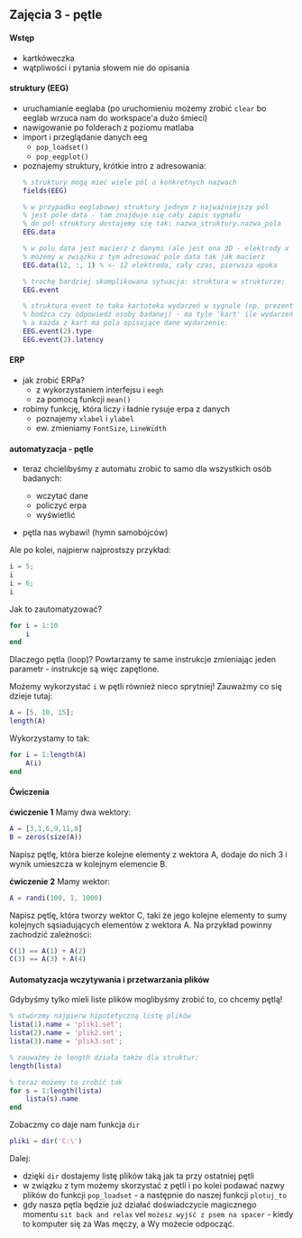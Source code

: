 ## Zajęcia 3 - pętle

#### Wstęp
* kartkóweczka
* wątpliwości i pytania słowem nie do opisania

#### struktury (EEG)
* uruchamianie eeglaba (po uruchomieniu możemy zrobić `clear` bo eeglab wrzuca nam do workspace'a dużo śmieci)
* nawigowanie po folderach z poziomu matlaba
* import i przeglądanie danych eeg
  - `pop_loadset()`
  - `pop_eegplot()`
* poznajemy struktury, krótkie intro z adresowania:
  ```matlab
  % struktury mogą mieć wiele pól o konkretnych nazwach
  fields(EEG)

  % w przypadku eeglabowej struktury jednym z najważniejszy pól
  % jest pole data - tam znajduje się cały zapis sygnału
  % do pól struktury dostajemy się tak: nazwa_struktury.nazwa_pola
  EEG.data

  % w polu data jest macierz z danymi (ale jest ona 3D - elektrody x czas x epoki)
  % możemy w związku z tym adresować pole data tak jak macierz
  EEG.data(12, :, 1) % <- 12 elektroda, cały czas, pierwsza epoka
  
  % trochę bardziej skomplikowana sytuacja: struktura w strukturze:
  EEG.event
  
  % struktura event to taka kartoteka wydarzeń w sygnale (np. prezentacja
  % bodźca czy odpowiedź osoby badanej) - ma tyle 'kart' ile wydarzeń
  % a każda z kart ma pola opisujące dane wydarzenie:
  EEG.event(2).type
  EEG.event(2).latency
  ```

#### ERP
* jak zrobić ERPa?
  - z wykorzystaniem interfejsu i `eegh`
  - za pomocą funkcji `mean()`
* robimy funkcję, która liczy i ładnie rysuje erpa z danych
  - poznajemy `xlabel` i `ylabel`
  - ew. zmieniamy `FontSize`, `LineWidth`


#### automatyzacja - pętle

* teraz chcielibyśmy z automatu zrobić to samo dla wszystkich osób badanych:
  - wczytać dane
  - policzyć erpa
  - wyświetlić

* pętla nas wybawi! (hymn samobójców)

Ale po kolei, najpierw najprostszy przykład:
```matlab
i = 5;
i
i = 6;
i
```

Jak to zautomatyzować?
```matlab
for i = 1:10
	i
end
```

Dlaczego pętla (loop)?
Powtarzamy te same instrukcje zmieniając jeden parametr - instrukcje są więc zapętlone.

Możemy wykorzystać `i` w pętli również nieco sprytniej!
Zauważmy co się dzieje tutaj:

```matlab
A = [5, 10, 15];
length(A)
```

Wykorzystamy to tak:
```matlab
for i = 1:length(A)
	A(i)
end
```

#### Ćwiczenia
**ćwiczenie 1**
Mamy dwa wektory:
```matlab
A = [3,1,6,9,11,8]
B = zeros(size(A))
```
Napisz pętlę, która bierze kolejne elementy z wektora A, dodaje do nich 3 i wynik umieszcza w kolejnym elemencie B.

**ćwiczenie 2**
Mamy wektor:
```matlab
A = randi(100, 1, 1000)
```
Napisz pętlę, która tworzy wektor C, taki że jego kolejne elementy to sumy kolejnych sąsiadujących elementów z wektora A.
Na przykład powinny zachodzić zależności:
```matlab
C(1) == A(1) + A(2)
C(3) == A(3) + A(4)
```

#### Automatyzacja wczytywania i przetwarzania plików
Gdybyśmy tylko mieli liste plików moglibyśmy zrobić to, co chcemy pętlą!
```matlab
% stwórzmy najpierw hipotetyczną listę plików
lista(1).name = 'plik1.set';
lista(2).name = 'plik2.set';
lista(3).name = 'plik3.set';

% zauważmy że length działa także dla struktur:
length(lista)

% teraz możemy to zrobić tak
for s = 1:length(lista)
	lista(s).name
end
```

Zobaczmy co daje nam funkcja `dir`
```matlab
pliki = dir('C:\')
```

Dalej:
- dzięki `dir` dostajemy listę plików taką jak ta przy ostatniej pętli
- w związku z tym możemy skorzystać z pętli i po kolei podawać nazwy plików do funkcji `pop_loadset` - a następnie do naszej funkcji `plotuj_to`
- gdy nasza pętla będzie już działać doświadczycie magicznego momentu `sit back and relax` vel `możesz wyjść z psem na spacer` - kiedy to komputer się za Was męczy, a Wy możecie odpocząć.
